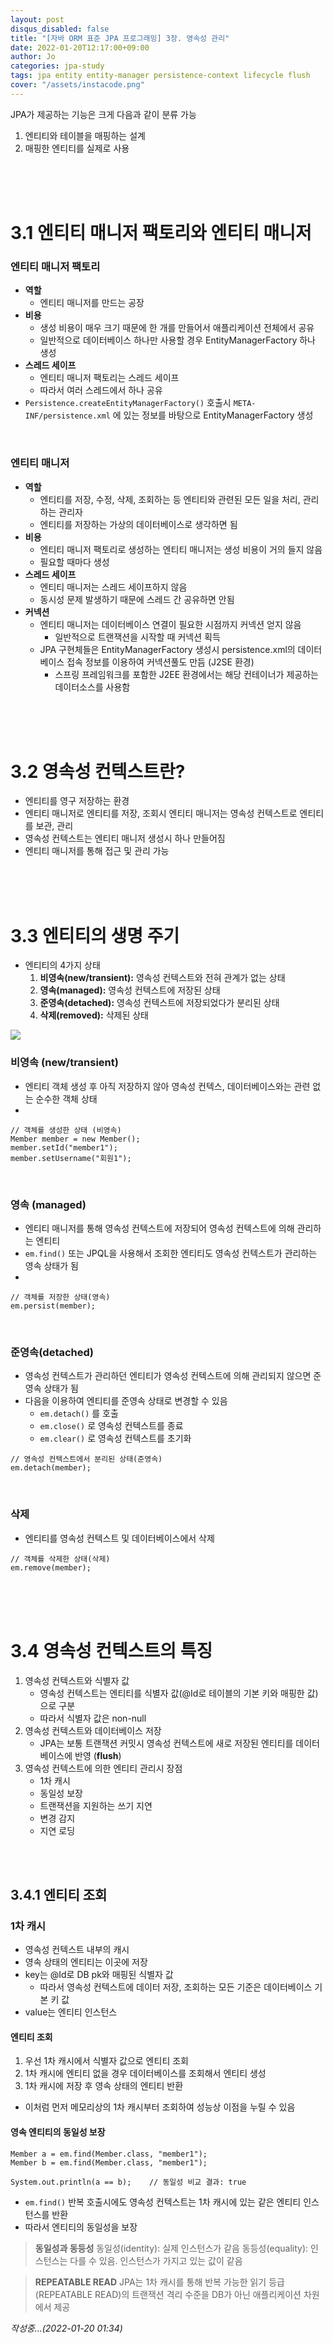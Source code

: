 ```yaml
---
layout: post
disqus_disabled: false
title: "[자바 ORM 표준 JPA 프로그래밍] 3장. 영속성 관리"
date: 2022-01-20T12:17:00+09:00
author: Jo
categories: jpa-study
tags: jpa entity entity-manager persistence-context lifecycle flush
cover: "/assets/instacode.png"
---
```


JPA가 제공하는 기능은 크게 다음과 같이 분류 가능
1. 엔티티와 테이블을 매핑하는 설계
2. 매핑한 엔티티를 실제로 사용 

<br/>
<br/>
<br/>

# 3.1 엔티티 매니저 팩토리와 엔티티 매니저

### 엔티티 매니저 팩토리
- **역할**
  - 엔티티 매니저를 만드는 공장
- **비용**
  - 생성 비용이 매우 크기 때문에 한 개를 만들어서 애플리케이션 전체에서 공유
  - 일반적으로 데이터베이스 하나만 사용할 경우 EntityManagerFactory 하나 생성
- **스레드 세이프**
  - 엔티티 매니저 팩토리는 스레드 세이프
  - 따라서 여러 스레드에서 하나 공유
- ```Persistence.createEntityManagerFactory()``` 호출시 ```META-INF/persistence.xml``` 에 있는 정보를 바탕으로 EntityManagerFactory 생성

<br/>

### 엔티티 매니저
- **역할**
  - 엔티티를 저장, 수정, 삭제, 조회하는 등 엔티티와 관련된 모든 일을 처리, 관리하는 관리자
  - 엔티티를 저장하는 가상의 데이터베이스로 생각하면 됨
- **비용**
  - 엔티티 매니저 팩토리로 생성하는 엔티티 매니저는 생성 비용이 거의 들지 않음
  - 필요할 때마다 생성
- **스레드 세이프**
  - 엔티티 매니저는 스레드 세이프하지 않음
  - 동시성 문제 발생하기 때문에 스레드 간 공유하면 안됨
- **커넥션**
  - 엔티티 매니저는 데이터베이스 연결이 필요한 시점까지 커넥션 얻지 않음
    - 일반적으로 트랜잭션을 시작할 때 커넥션 획득
  - JPA 구현체들은 EntityManagerFactory 생성시 persistence.xml의 데이터베이스 접속 정보를 이용하여 커넥션풀도 만듬 (J2SE 환경)
    - 스프링 프레임워크를 포함한 J2EE 환경에서는 해당 컨테이너가 제공하는 데이터소스를 사용함

<br/>
<br/>
<br/>

# 3.2 영속성 컨텍스트란?
- 엔티티를 영구 저장하는 환경
- 엔티티 매니저로 엔티티를 저장, 조회시 엔티티 매니저는 영속성 컨텍스트로 엔티티를 보관, 관리
- 영속성 컨텍스트는 엔티티 매니저 생성시 하나 만들어짐
- 엔티티 매니저를 통해 접근 및 관리 가능

<br/>
<br/>
<br/>

# 3.3 엔티티의 생명 주기
- 엔티티의 4가지 상태
  1. **비영속(new/transient):** 영속성 컨텍스트와 전혀 관계가 없는 상태
  2. **영속(managed):** 영속성 컨텍스트에 저장된 상태
  3. **준영속(detached):** 영속성 컨텍스트에 저장되었다가 분리된 상태
  4. **삭제(removed):** 삭제된 상태


<img src="/assets/img/jpa_study/ch.3/pic-3-2.png">

<br/>

### 비영속 (new/transient)
- 엔티티 객체 생성 후 아직 저장하지 않아 영속성 컨텍스, 데이터베이스와는 관련 없는 순수한 객체 상태
- 
```
// 객체를 생성한 상태 (비영속)
Member member = new Member();
member.setId("member1");
member.setUsername("회원1");
```

<br/>

### 영속 (managed)
- 엔티티 매니저를 통해 영속성 컨텍스트에 저장되어 영속성 컨텍스트에 의해 관리하는 엔티티
- ```em.find()``` 또는 JPQL을 사용해서 조회한 엔티티도 영속성 컨텍스트가 관리하는 영속 상태가 됨
- 
```
// 객체를 저장한 상태(영속)
em.persist(member);
```

<br/>

### 준영속(detached)
- 영속성 컨텍스트가 관리하던 엔티티가 영속성 컨텍스트에 의해 관리되지 않으면 준영속 상태가 됨
- 다음을 이용하여 엔티티를 준영속 상태로 변경할 수 있음
  - ```em.detach()``` 를 호출
  - ```em.close()``` 로 영속성 컨텍스트를 종료
  - ```em.clear()``` 로 영속성 컨텍스트를 초기화

```
// 영속성 컨텍스트에서 분리된 상태(준영속)
em.detach(member);
```

<br/>

### 삭제
- 엔티티를 영속성 컨텍스트 및 데이터베이스에서 삭제

```
// 객체를 삭제한 상태(삭제)
em.remove(member);
```

<br/>
<br/>
<br/>

# 3.4 영속성 컨텍스트의 특징
1. 영속성 컨텍스트와 식별자 값
   - 영속성 컨텍스트는 엔티티를 식별자 값(@Id로 테이블의 기본 키와 매핑한 값)으로 구분
   - 따라서 식별자 값은 non-null
2. 영속성 컨텍스트와 데이터베이스 저장
   - JPA는 보통 트랜잭션 커밋시 영속성 컨텍스트에 새로 저장된 엔티티를 데이터베이스에 반영 (**flush**)
3. 영속성 컨텍스트에 의한 엔티티 관리시 장점
   - 1차 캐시
   - 동일성 보장
   - 트랜잭션을 지원하는 쓰기 지연
   - 변경 감지
   - 지연 로딩

<br/>
<br/>

## 3.4.1 엔티티 조회
### 1차 캐시
- 영속성 컨텍스트 내부의 캐시
- 영속 상태의 엔티티는 이곳에 저장
- key는 @Id로 DB pk와 매핑된 식별자 값
  - 따라서 영속성 컨텍스트에 데이터 저장, 조회하는 모든 기준은 데이터베이스 기본 키 값
- value는 엔티티 인스턴스

#### 엔티티 조회
1. 우선 1차 캐시에서 식별자 값으로 엔티티 조회
2. 1차 캐시에 엔티티 없을 경우 데이터베이스를 조회해서 엔티티 생성
3. 1차 캐시에 저장 후 영속 상태의 엔티티 반환

- 이처럼 먼저 메모리상의 1차 캐시부터 조회하여 성능상 이점을 누릴 수 있음

#### 영속 엔티티의 동일성 보장
```
Member a = em.find(Member.class, "member1");
Member b = em.find(Member.class, "member1");

System.out.println(a == b);    // 동일성 비교 결과: true
```
- ```em.find()``` 반복 호출시에도 영속성 컨텍스트는 1차 캐시에 있는 같은 엔티티 인스턴스를 반환
- 따라서 엔티티의 동일성을 보장

> **동일성과 동등성**
> 동일성(identity): 실제 인스턴스가 같음
> 동등성(equality): 인스턴스는 다를 수 있음. 인스턴스가 가지고 있는 값이 같음

> **REPEATABLE READ**
> JPA는 1차 캐시를 통해 반복 가능한 읽기 등급(REPEATABLE READ)의 트랜잭션 격리 수준을 DB가 아닌 애플리케이션 차원에서 제공

*작성중...(2022-01-20 01:34)*